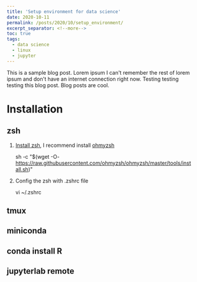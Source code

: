 ```yaml
---
title: 'Setup environment for data science'
date: 2020-10-11
permalink: /posts/2020/10/setup_environment/
excerpt_separator: <!--more-->
toc: true
tags:
  - data science
  - linux
  - jupyter
---
```



This is a sample blog post. Lorem ipsum I can't remember the rest of lorem ipsum and don't have an internet connection right now. Testing testing testing this blog post. Blog posts are cool.
<!--more-->

# Installation

## zsh
1. [Install zsh](https://github.com/ohmyzsh/ohmyzsh/wiki/Installing-ZSH), I recommend install [ohmyzsh](https://github.com/ohmyzsh/ohmyzsh) 

    sh -c "$(wget -O- https://raw.githubusercontent.com/ohmyzsh/ohmyzsh/master/tools/install.sh)"
    
2. Config the zsh with .zshrc file 
 
    vi ~/.zshrc
    
## tmux
## miniconda
## conda install R
## jupyterlab remote

